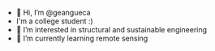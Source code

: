 - 👋 Hi, I’m @geangueca 
- I'm a college student :)
- 👀 I’m interested in structural and sustainable engineering
- 🌱 I’m currently learning remote sensing



<!---
geangueca/geangueca is a ✨ special ✨ repository because its `README.md` (this file) appears on your GitHub profile.
You can click the Preview link to take a look at your changes.
--->

